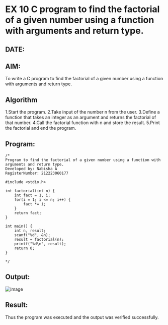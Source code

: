 # EX 10 C program to find the factorial of a given number using a function with arguments and return type.
## DATE:
## AIM:
To write a C program to find the factorial of a given number using a function with arguments and return type.

## Algorithm
1.Start the program.
2.Take input of the number n from the user.
3.Define a function that takes an integer as an argument and returns the factorial of that number.
4.Call the factorial function with n and store the result.
5.Print the factorial and end the program.

## Program:
```
/*
Program to find the factorial of a given number using a function with arguments and return type.
Developed by: Nabisha A
RegisterNumber: 212223060177

#include <stdio.h>

int factorial(int n) {
    int fact = 1, i;
    for(i = 1; i <= n; i++) {
        fact *= i;
    }
    return fact;
}

int main() {
    int n, result;
    scanf("%d", &n);
    result = factorial(n);
    printf("%d\n", result);
    return 0;
}

*/
```

## Output:

![image](https://github.com/user-attachments/assets/faf96b99-536e-42af-8979-e2cb470197b8)

## Result:
Thus the program was executed and the output was verified successfully.
